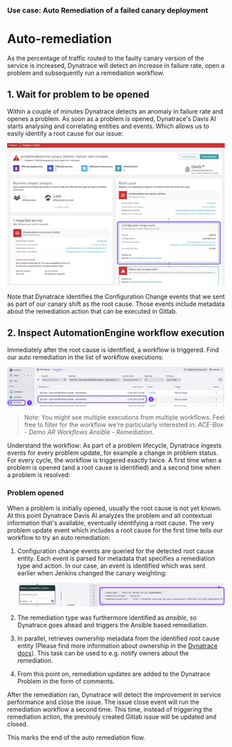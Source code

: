 ### Use case: Auto Remediation of a failed canary deployment

# Auto-remediation

As the percentage of traffic routed to the faulty canary version of the service is increased, Dynatrace will detect an increase in failure rate, open a problem and subsequently run a remediation workflow.

## 1. Wait for problem to be opened

Within a couple of minutes Dynatrace detects an anomaly in failure rate and openes a problem. As soon as a problem is opened, Dynatrace's Davis AI starts analysing and correlating entities and events. Which allows us to easily identify a root cause for our issue:

![dynatrace_problem_rootcause](./assets/dynatrace_problem_root_cause.png)

Note that Dynatrace identifies the Configuration Change events that we sent as part of our canary shift as the root cause. Those events include metadata about the remediation action that can be executed in Gitlab.

## 2. Inspect AutomationEngine workflow execution

Immediately after the root cause is identified, a workflow is triggered. Find our auto remediation in the list of workflow executions: 

![workflow_executions](./assets/workflow_executions.png)

>Note: You might see multiple executions from multiple workflows. Feel free to filter for the workflow we're particularly interested in: _ACE-Box - Demo AR Workflows Ansible - Remediation_.

Understand the workflow: As part of a problem lifecycle, Dynatrace ingests events for every problem update, for example a change in problem status. For every cycle, the workflow is triggered exactly twice. A first time when a problem is opened (and a root cause is identified) and a second time when a problem is resolved:

### Problem opened
    
When a problem is initially opened, usually the root cause is not yet known. At this point Dynatrace Davis AI analyzes the problem and all contextual information that's available, eventually identifying a root cause. The very problem update event which includes a root cause for the first time tells our workflow to try an auto remediation:

1) Configuration change events are queried for the detected root cause entity. Each event is parsed for metadata that specifies a remediation type and action. In our case, an event is identified which was sent earlier when Jenkins changed the canary weighting:

    ![remediation_action](./assets/remediation_action.png)

2) The remediation type was furthermore identified as _ansible_, so Dynatrace goes ahead and triggers the Ansible based remediation.
3) In parallel, retrieves ownership metadata from the identified root cause entity (Please find more information about ownership in the [Dynatrace docs](https://www.dynatrace.com/support/help/manage/ownership)). This task can be used to e.g. notify owners about the remediation.
4) From this point on, remediation updates are added to the Dynatrace Problem in the form of comments.

After the remediation ran, Dynatrace will detect the improvement in service performance and close the issue. The issue close event will  run the remediation workflow a second time. This time, instead of triggering the remediation action, the previouly created Gitlab issue will be updated and closed.

This marks the end of the auto remediation flow.
